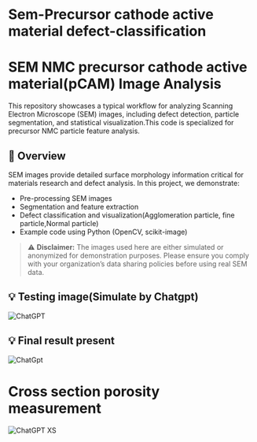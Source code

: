# Sem-Precursor cathode active material defect-classification
# SEM NMC precursor cathode active material(pCAM) Image Analysis

This repository showcases a typical workflow for analyzing Scanning Electron Microscope (SEM) images, including defect detection, particle segmentation, and statistical visualization.This code is specialized for precursor NMC particle feature analysis. 

## 🔬 Overview

SEM images provide detailed surface morphology information critical for materials research and defect analysis. In this project, we demonstrate:

- Pre-processing SEM images
- Segmentation and feature extraction
- Defect classification and visualization(Agglomeration particle, fine particle,Normal particle)
- Example code using Python (OpenCV, scikit-image)

> ⚠️ **Disclaimer:** The images used here are either simulated or anonymized for demonstration purposes. Please ensure you comply with your organization’s data sharing policies before using real SEM data.
## 💡 Testing image(Simulate by Chatgpt)
![ChatGPT](https://github.com/user-attachments/assets/8e046299-5563-4180-a6b2-d19f5d3edd00)
> 
## 💡 Final result present
![ChatGpt](https://github.com/user-attachments/assets/dfa5d2af-08c0-4fbb-a82e-d714646158ed)

# Cross section porosity measurement 
![ChatGPT XS](https://github.com/user-attachments/assets/19255a05-f379-4370-a77a-50908ba6a540)




